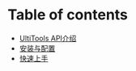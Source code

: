 # Table of contents

* [UltiTools API介绍](README.md)
* [安装与配置](an-zhuang-yu-pei-zhi.md)
* [快速上手](untitled.md)

